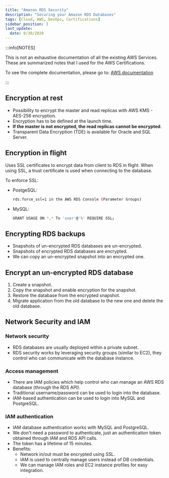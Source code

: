 ```yaml
---
title: "Amazon RDS Security"
description: "Securing your Amazon RDS Databases"
tags: [Cloud, AWS, DevOps, Certifications]
sidebar_position: 3
last_update:
  date: 8/30/2020
---
```



:::info[NOTES]

This is not an exhaustive documentation of all the existing AWS Services. These are summarized notes that I used for the AWS Certifications.

To see the complete documentation, please go to: [AWS documentation](https://docs.aws.amazon.com/)

:::


## Encryption at rest

- Possibility to encrypt the master and read replicas with AWS KMS - AES-256 encryption.
- Encryption has to be defined at the launch time.
- **If the master is not encrypted, the read replicas cannot be encrypted**.
- Transparent Data Encryption (TDE) is available for Oracle and SQL Server.

## Encryption in flight

Uses SSL certificates to encrypt data from client to RDS in flight. When using SSL, a trust certificate is used when connecting to the database.

To enforce SSL:

- PostgeSQL: 

    ```bash
    rds.force_ssl=1 in the AWS RDS Console (Parameter Groups)
    ```

- MySQL: 

    ```bash
    GRANT USAGE ON *.* To 'user'@'%' REQUIRE SSL; 
    ```

## Encrypting RDS backups

- Snapshots of un-encrypted RDS databases are un-encrypted.
- Snapshots of encrypted RDS databases are encrypted.
- We can copy an un-encrypted snapshot into an encrypted one.

## Encrypt an un-encrypted RDS database

1. Create a snapshot.
2. Copy the snapshot and enable encryption for the snapshot.
3. Restore the database from the encrypted snapshot.
4. Migrate application from the old database to the new one and delete the old database.

## Network Security and IAM

### Network security

- RDS databases are usually deployed within a private subnet.
- RDS security works by leveraging security groups (similar to EC2), they control who can communicate with the database instance.

### Access management

- There are IAM policies which help control who can manage an AWS RDS database (through the RDS API).
- Traditional username/password can be used to login into the database.
- IAM-based authentication can be used to login into MySQL and PostgreSQL. 

### IAM authentication

- IAM database authentication works with MySQL and PostgreSQL.
- We don't need a password to authenticate, just an authentication token obtained through IAM and RDS API calls.
- The token has a lifetime of 15 minutes.
- Benefits:
    - Network in/out must be encrypted using SSL.
    - IAM is used to centrally manage users instead of DB credentials.
    - We can manage IAM roles and EC2 instance profiles for easy integration.